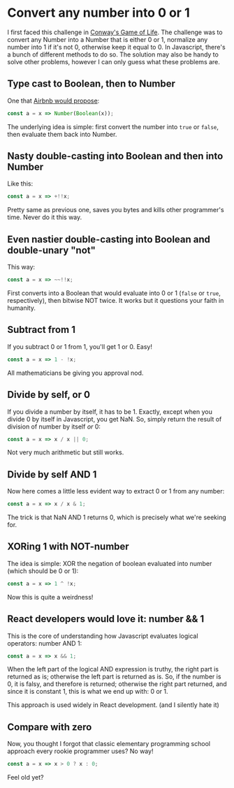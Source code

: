 # Convert any number into 0 or 1

I first faced this challenge in [Conway's Game of
Life](https://github.com/taxigy/conways-game-of-life). The
challenge was to convert any Number into a Number that is either
0 or 1, normalize any number into 1 if it's not 0, otherwise keep
it equal to 0. In Javascript, there's a bunch of different
methods to do so. The solution may also be handy to solve other
problems, however I can only guess what these problems are.

## Type cast to Boolean, then to Number

One that [Airbnb would
propose](https://github.com/airbnb/javascript#type-casting--coercion):

```javascript
const a = x => Number(Boolean(x));
```

The underlying idea is simple: first convert the number into
`true` or `false`, then evaluate them back into Number.

## Nasty double-casting into Boolean and then into Number

Like this:

```javascript
const a = x => +!!x;
```

Pretty same as previous one, saves you bytes and kills other
programmer's time. Never do it this way.

## Even nastier double-casting into Boolean and double-unary "not"

This way:

```javascript
const a = x => ~~!!x;
```

First converts into a Boolean that would evaluate into 0 or 1 (`false` or `true`, respectively), then bitwise NOT twice. It works but it questions your faith in humanity.

## Subtract from 1

If you subtract 0 or 1 from 1, you'll get 1 or 0. Easy!

```javascript
const a = x => 1 - !x;
```

All mathematicians be giving you approval nod.

## Divide by self, or 0

If you divide a number by itself, it has to be 1. Exactly, except when you
divide 0 by itself in Javascript, you get NaN. So, simply return the result of
division of number by itself _or_ 0:

```javascript
const a = x => x / x || 0;
```

Not very much arithmetic but still works.

## Divide by self AND 1

Now here comes a little less evident way to extract 0 or 1 from any number:

```javascript
const a = x => x / x & 1;
```

The trick is that NaN AND 1 returns 0, which is precisely what we're
seeking for.

## XORing 1 with NOT-number

The idea is simple: XOR the negation of boolean evaluated into number (which
should be 0 or 1):

```javascript
const a = x => 1 ^ !x;
```

Now this is quite a weirdness!

## React developers would love it: number && 1

This is the core of understanding how Javascript evaluates logical
operators: number AND 1:

```javascript
const a = x => x && 1;
```

When the left part of the logical AND expression is truthy, the
right part is returned as is; otherwise the left part is returned
as is. So, if the number is 0, it is falsy, and therefore is
returned; otherwise the right part returned, and since it is
constant 1, this is what we end up with: 0 or 1.

This approach is used widely in React development. (and I
silently hate it)

## Compare with zero

Now, you thought I forgot that classic elementary programming school
approach every rookie programmer uses? No way!

```javascript
const a = x => x > 0 ? x : 0;
```

Feel old yet?
